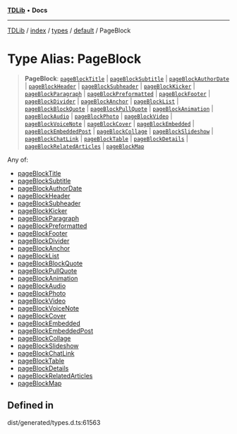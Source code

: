 [**TDLib**](../../../../../../README.md) • **Docs**

***

[TDLib](../../../../../../modules.md) / [index](../../../../../README.md) / [types](../../../README.md) / [default](../README.md) / PageBlock

# Type Alias: PageBlock

> **PageBlock**: [`pageBlockTitle`](pageBlockTitle.md) \| [`pageBlockSubtitle`](pageBlockSubtitle.md) \| [`pageBlockAuthorDate`](pageBlockAuthorDate.md) \| [`pageBlockHeader`](pageBlockHeader.md) \| [`pageBlockSubheader`](pageBlockSubheader.md) \| [`pageBlockKicker`](pageBlockKicker.md) \| [`pageBlockParagraph`](pageBlockParagraph.md) \| [`pageBlockPreformatted`](pageBlockPreformatted.md) \| [`pageBlockFooter`](pageBlockFooter.md) \| [`pageBlockDivider`](pageBlockDivider.md) \| [`pageBlockAnchor`](pageBlockAnchor.md) \| [`pageBlockList`](pageBlockList.md) \| [`pageBlockBlockQuote`](pageBlockBlockQuote.md) \| [`pageBlockPullQuote`](pageBlockPullQuote.md) \| [`pageBlockAnimation`](pageBlockAnimation.md) \| [`pageBlockAudio`](pageBlockAudio.md) \| [`pageBlockPhoto`](pageBlockPhoto.md) \| [`pageBlockVideo`](pageBlockVideo.md) \| [`pageBlockVoiceNote`](pageBlockVoiceNote.md) \| [`pageBlockCover`](pageBlockCover.md) \| [`pageBlockEmbedded`](pageBlockEmbedded.md) \| [`pageBlockEmbeddedPost`](pageBlockEmbeddedPost.md) \| [`pageBlockCollage`](pageBlockCollage.md) \| [`pageBlockSlideshow`](pageBlockSlideshow.md) \| [`pageBlockChatLink`](pageBlockChatLink.md) \| [`pageBlockTable`](pageBlockTable.md) \| [`pageBlockDetails`](pageBlockDetails.md) \| [`pageBlockRelatedArticles`](pageBlockRelatedArticles.md) \| [`pageBlockMap`](pageBlockMap.md)

Any of:
- [pageBlockTitle](pageBlockTitle.md)
- [pageBlockSubtitle](pageBlockSubtitle.md)
- [pageBlockAuthorDate](pageBlockAuthorDate.md)
- [pageBlockHeader](pageBlockHeader.md)
- [pageBlockSubheader](pageBlockSubheader.md)
- [pageBlockKicker](pageBlockKicker.md)
- [pageBlockParagraph](pageBlockParagraph.md)
- [pageBlockPreformatted](pageBlockPreformatted.md)
- [pageBlockFooter](pageBlockFooter.md)
- [pageBlockDivider](pageBlockDivider.md)
- [pageBlockAnchor](pageBlockAnchor.md)
- [pageBlockList](pageBlockList.md)
- [pageBlockBlockQuote](pageBlockBlockQuote.md)
- [pageBlockPullQuote](pageBlockPullQuote.md)
- [pageBlockAnimation](pageBlockAnimation.md)
- [pageBlockAudio](pageBlockAudio.md)
- [pageBlockPhoto](pageBlockPhoto.md)
- [pageBlockVideo](pageBlockVideo.md)
- [pageBlockVoiceNote](pageBlockVoiceNote.md)
- [pageBlockCover](pageBlockCover.md)
- [pageBlockEmbedded](pageBlockEmbedded.md)
- [pageBlockEmbeddedPost](pageBlockEmbeddedPost.md)
- [pageBlockCollage](pageBlockCollage.md)
- [pageBlockSlideshow](pageBlockSlideshow.md)
- [pageBlockChatLink](pageBlockChatLink.md)
- [pageBlockTable](pageBlockTable.md)
- [pageBlockDetails](pageBlockDetails.md)
- [pageBlockRelatedArticles](pageBlockRelatedArticles.md)
- [pageBlockMap](pageBlockMap.md)

## Defined in

dist/generated/types.d.ts:61563
